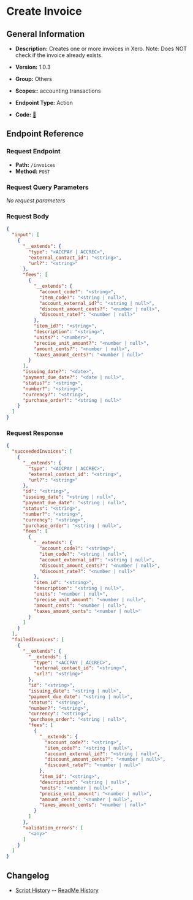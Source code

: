 # Create Invoice

## General Information

- **Description:** Creates one or more invoices in Xero.
Note: Does NOT check if the invoice already exists.

- **Version:** 1.0.3
- **Group:** Others
- **Scopes:**: accounting.transactions
- **Endpoint Type:** Action
- **Code:** [🔗](https://github.com/NangoHQ/integration-templates/tree/main/integrations/xero/actions/create-invoice.ts)

## Endpoint Reference

### Request Endpoint

- **Path:** `/invoices`
- **Method:** `POST`

### Request Query Parameters

_No request parameters_

### Request Body

```json
{
  "input": [
    {
      "__extends": {
        "type": "<ACCPAY | ACCREC>",
        "external_contact_id": "<string>",
        "url?": "<string>"
      },
      "fees": [
        {
          "__extends": {
            "account_code?": "<string>",
            "item_code?": "<string | null>",
            "account_external_id?": "<string | null>",
            "discount_amount_cents?": "<number | null>",
            "discount_rate?": "<number | null>"
          },
          "item_id?": "<string>",
          "description": "<string>",
          "units?": "<number>",
          "precise_unit_amount?": "<number | null>",
          "amount_cents?": "<number | null>",
          "taxes_amount_cents?": "<number | null>"
        }
      ],
      "issuing_date?": "<date>",
      "payment_due_date?": "<date | null>",
      "status?": "<string>",
      "number?": "<string>",
      "currency?": "<string>",
      "purchase_order?": "<string | null>"
    }
  ]
}
```

### Request Response

```json
{
  "succeededInvoices": [
    {
      "__extends": {
        "type": "<ACCPAY | ACCREC>",
        "external_contact_id": "<string>",
        "url?": "<string>"
      },
      "id": "<string>",
      "issuing_date": "<string | null>",
      "payment_due_date": "<string | null>",
      "status": "<string>",
      "number?": "<string>",
      "currency": "<string>",
      "purchase_order": "<string | null>",
      "fees": [
        {
          "__extends": {
            "account_code?": "<string>",
            "item_code?": "<string | null>",
            "account_external_id?": "<string | null>",
            "discount_amount_cents?": "<number | null>",
            "discount_rate?": "<number | null>"
          },
          "item_id": "<string>",
          "description": "<string | null>",
          "units": "<number | null>",
          "precise_unit_amount": "<number | null>",
          "amount_cents": "<number | null>",
          "taxes_amount_cents": "<number | null>"
        }
      ]
    }
  ],
  "failedInvoices": [
    {
      "__extends": {
        "__extends": {
          "type": "<ACCPAY | ACCREC>",
          "external_contact_id": "<string>",
          "url?": "<string>"
        },
        "id": "<string>",
        "issuing_date": "<string | null>",
        "payment_due_date": "<string | null>",
        "status": "<string>",
        "number?": "<string>",
        "currency": "<string>",
        "purchase_order": "<string | null>",
        "fees": [
          {
            "__extends": {
              "account_code?": "<string>",
              "item_code?": "<string | null>",
              "account_external_id?": "<string | null>",
              "discount_amount_cents?": "<number | null>",
              "discount_rate?": "<number | null>"
            },
            "item_id": "<string>",
            "description": "<string | null>",
            "units": "<number | null>",
            "precise_unit_amount": "<number | null>",
            "amount_cents": "<number | null>",
            "taxes_amount_cents": "<number | null>"
          }
        ]
      },
      "validation_errors": [
        "<any>"
      ]
    }
  ]
}
```

## Changelog

- [Script History](https://github.com/NangoHQ/integration-templates/commits/main/integrations/xero/actions/create-invoice.ts)
-- [ReadMe History](https://github.com/NangoHQ/integration-templates/commits/main/integrations/xero/actions/create-invoice.md)
